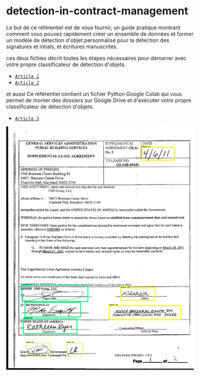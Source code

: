 # detection-in-contract-management

Le but de ce référentiel est de vous fournir, un guide pratique montrant comment vous pouvez rapidement créer un ensemble de données et former un modèle de détection d'objet personnalisé pour la détection des signatures et intials, et écritures manuscrites.

ces deux fichies décrit toutes les étapes nécessaires pour démarrer avec votre propre classificateur de détection d'objets.
- [`Article 1`](https://github.com/rachikbilal/detection-in-contract-management/blob/master/Handwriting%2Csignatures%20and%20initials%20%20detection%20in%20contract%20management%20%20part%201.ipynb) 
- [`Article 2`](https://github.com/) 

et aussi Ce référentiel contient un fichier Python Google Colab qui vous permet de monter des dossiers sur  Google Drive et d'exécuter votre propre classificateur de détection d'objets.

- [`Article 3`](https)


![Exemple image](data2/out-put.jpg)
